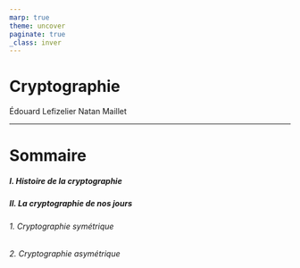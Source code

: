 ```yaml
---
marp: true
theme: uncover
paginate: true
_class: inver
---
```

# Cryptographie

Édouard Lefizelier
Natan Maillet 

---
# Sommaire
 
##### I. Histoire de la cryptographie
##### II. La cryptographie de nos jours 
######  1. Cryptographie symétrique  
######  2. Cryptographie asymétrique


